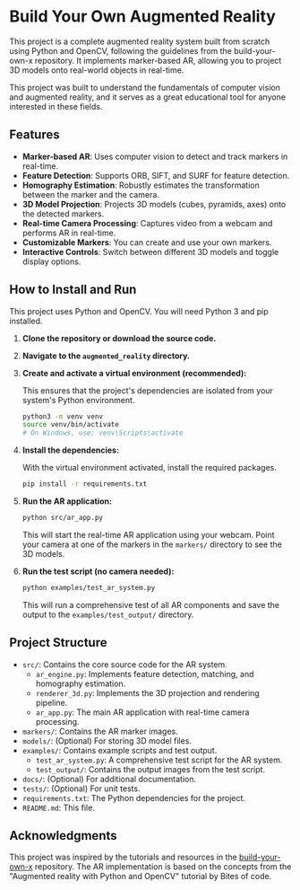 # Build Your Own Augmented Reality

This project is a complete augmented reality system built from scratch using Python and OpenCV, following the guidelines from the build-your-own-x repository. It implements marker-based AR, allowing you to project 3D models onto real-world objects in real-time.

This project was built to understand the fundamentals of computer vision and augmented reality, and it serves as a great educational tool for anyone interested in these fields.

## Features

* **Marker-based AR**: Uses computer vision to detect and track markers in real-time.
* **Feature Detection**: Supports ORB, SIFT, and SURF for feature detection.
* **Homography Estimation**: Robustly estimates the transformation between the marker and the camera.
* **3D Model Projection**: Projects 3D models (cubes, pyramids, axes) onto the detected markers.
* **Real-time Camera Processing**: Captures video from a webcam and performs AR in real-time.
* **Customizable Markers**: You can create and use your own markers.
* **Interactive Controls**: Switch between different 3D models and toggle display options.

## How to Install and Run

This project uses Python and OpenCV. You will need Python 3 and pip installed.

1. **Clone the repository or download the source code.**
2. **Navigate to the `augmented_reality` directory.**
3. **Create and activate a virtual environment (recommended):**

   This ensures that the project's dependencies are isolated from your system's Python environment.

    ```bash
   python3 -m venv venv
   source venv/bin/activate
   # On Windows, use: venv\Scripts\activate
    ```

4. **Install the dependencies:**

   With the virtual environment activated, install the required packages.

    ```bash
   pip install -r requirements.txt
    ```

5. **Run the AR application:**

    ```bash
   python src/ar_app.py
    ```

    This will start the real-time AR application using your webcam. Point your camera at one of the markers in the `markers/` directory to see the 3D models.

6. **Run the test script (no camera needed):**

    ```bash
   python examples/test_ar_system.py
    ```

    This will run a comprehensive test of all AR components and save the output to the `examples/test_output/` directory.

## Project Structure

* `src/`: Contains the core source code for the AR system.
  * `ar_engine.py`: Implements feature detection, matching, and homography estimation.
  * `renderer_3d.py`: Implements the 3D projection and rendering pipeline.
  * `ar_app.py`: The main AR application with real-time camera processing.
* `markers/`: Contains the AR marker images.
* `models/`: (Optional) For storing 3D model files.
* `examples/`: Contains example scripts and test output.
  * `test_ar_system.py`: A comprehensive test script for the AR system.
  * `test_output/`: Contains the output images from the test script.
* `docs/`: (Optional) For additional documentation.
* `tests/`: (Optional) For unit tests.
* `requirements.txt`: The Python dependencies for the project.
* `README.md`: This file.

## Acknowledgments

This project was inspired by the tutorials and resources in the [build-your-own-x](https://github.com/codecrafters-io/build-your-own-x) repository. The AR implementation is based on the concepts from the "Augmented reality with Python and OpenCV" tutorial by Bites of code.
